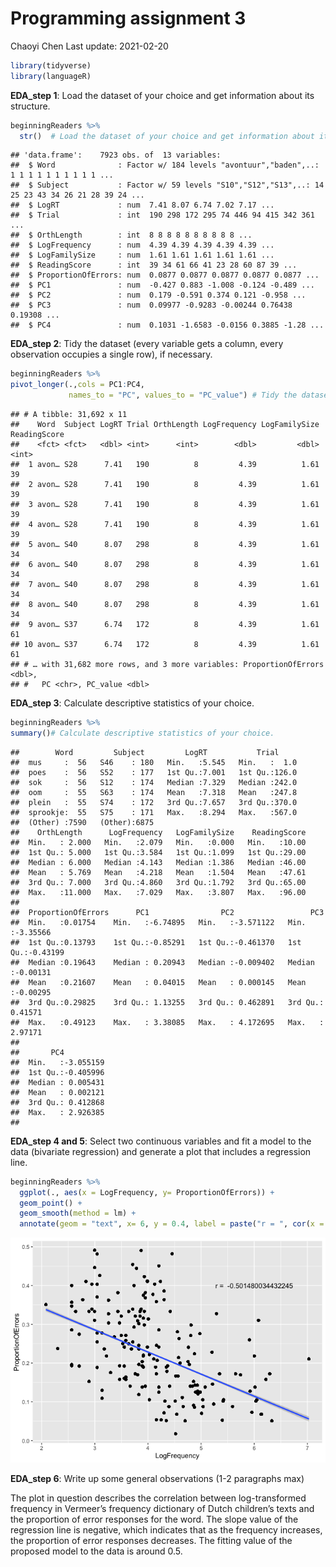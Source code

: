 Programming assignment 3
================
Chaoyi Chen
Last update: 2021-02-20

``` r
library(tidyverse)
library(languageR)
```

**EDA\_step 1**: Load the dataset of your choice and get information
about its structure.

``` r
beginningReaders %>%
  str()  # Load the dataset of your choice and get information about its structure 
```

    ## 'data.frame':    7923 obs. of  13 variables:
    ##  $ Word              : Factor w/ 184 levels "avontuur","baden",..: 1 1 1 1 1 1 1 1 1 1 ...
    ##  $ Subject           : Factor w/ 59 levels "S10","S12","S13",..: 14 25 23 43 34 26 21 28 39 24 ...
    ##  $ LogRT             : num  7.41 8.07 6.74 7.02 7.17 ...
    ##  $ Trial             : int  190 298 172 295 74 446 94 415 342 361 ...
    ##  $ OrthLength        : int  8 8 8 8 8 8 8 8 8 8 ...
    ##  $ LogFrequency      : num  4.39 4.39 4.39 4.39 4.39 ...
    ##  $ LogFamilySize     : num  1.61 1.61 1.61 1.61 1.61 ...
    ##  $ ReadingScore      : int  39 34 61 66 41 23 28 60 87 39 ...
    ##  $ ProportionOfErrors: num  0.0877 0.0877 0.0877 0.0877 0.0877 ...
    ##  $ PC1               : num  -0.427 0.883 -1.008 -0.124 -0.489 ...
    ##  $ PC2               : num  0.179 -0.591 0.374 0.121 -0.958 ...
    ##  $ PC3               : num  0.09977 -0.9283 -0.00244 0.76438 0.19308 ...
    ##  $ PC4               : num  0.1031 -1.6583 -0.0156 0.3885 -1.28 ...

**EDA\_step 2**: Tidy the dataset (every variable gets a column, every
observation occupies a single row), if necessary.

``` r
beginningReaders %>% 
pivot_longer(.,cols = PC1:PC4, 
             names_to = "PC", values_to = "PC_value") # Tidy the dataset (every variable gets a column, every observation occupies a single row), if necessary.
```

    ## # A tibble: 31,692 x 11
    ##    Word  Subject LogRT Trial OrthLength LogFrequency LogFamilySize ReadingScore
    ##    <fct> <fct>   <dbl> <int>      <int>        <dbl>         <dbl>        <int>
    ##  1 avon… S28      7.41   190          8         4.39          1.61           39
    ##  2 avon… S28      7.41   190          8         4.39          1.61           39
    ##  3 avon… S28      7.41   190          8         4.39          1.61           39
    ##  4 avon… S28      7.41   190          8         4.39          1.61           39
    ##  5 avon… S40      8.07   298          8         4.39          1.61           34
    ##  6 avon… S40      8.07   298          8         4.39          1.61           34
    ##  7 avon… S40      8.07   298          8         4.39          1.61           34
    ##  8 avon… S40      8.07   298          8         4.39          1.61           34
    ##  9 avon… S37      6.74   172          8         4.39          1.61           61
    ## 10 avon… S37      6.74   172          8         4.39          1.61           61
    ## # … with 31,682 more rows, and 3 more variables: ProportionOfErrors <dbl>,
    ## #   PC <chr>, PC_value <dbl>

**EDA\_step 3**: Calculate descriptive statistics of your choice.

``` r
beginningReaders %>%
summary()# Calculate descriptive statistics of your choice.
```

    ##        Word         Subject         LogRT           Trial      
    ##  mus     :  56   S46    : 180   Min.   :5.545   Min.   :  1.0  
    ##  poes    :  56   S52    : 177   1st Qu.:7.001   1st Qu.:126.0  
    ##  sok     :  56   S12    : 174   Median :7.329   Median :242.0  
    ##  oom     :  55   S63    : 174   Mean   :7.318   Mean   :247.8  
    ##  plein   :  55   S74    : 172   3rd Qu.:7.657   3rd Qu.:370.0  
    ##  sprookje:  55   S75    : 171   Max.   :8.294   Max.   :567.0  
    ##  (Other) :7590   (Other):6875                                  
    ##    OrthLength      LogFrequency   LogFamilySize    ReadingScore  
    ##  Min.   : 2.000   Min.   :2.079   Min.   :0.000   Min.   :10.00  
    ##  1st Qu.: 5.000   1st Qu.:3.584   1st Qu.:1.099   1st Qu.:29.00  
    ##  Median : 6.000   Median :4.143   Median :1.386   Median :46.00  
    ##  Mean   : 5.769   Mean   :4.218   Mean   :1.504   Mean   :47.61  
    ##  3rd Qu.: 7.000   3rd Qu.:4.860   3rd Qu.:1.792   3rd Qu.:65.00  
    ##  Max.   :11.000   Max.   :7.029   Max.   :3.807   Max.   :96.00  
    ##                                                                  
    ##  ProportionOfErrors      PC1                PC2                 PC3          
    ##  Min.   :0.01754    Min.   :-6.74895   Min.   :-3.571122   Min.   :-3.35566  
    ##  1st Qu.:0.13793    1st Qu.:-0.85291   1st Qu.:-0.461370   1st Qu.:-0.43199  
    ##  Median :0.19643    Median : 0.20943   Median :-0.009402   Median :-0.00131  
    ##  Mean   :0.21607    Mean   : 0.04015   Mean   : 0.000145   Mean   :-0.00295  
    ##  3rd Qu.:0.29825    3rd Qu.: 1.13255   3rd Qu.: 0.462891   3rd Qu.: 0.41571  
    ##  Max.   :0.49123    Max.   : 3.38085   Max.   : 4.172695   Max.   : 2.97171  
    ##                                                                              
    ##       PC4           
    ##  Min.   :-3.055159  
    ##  1st Qu.:-0.405996  
    ##  Median : 0.005431  
    ##  Mean   : 0.002121  
    ##  3rd Qu.: 0.412868  
    ##  Max.   : 2.926385  
    ## 

**EDA\_step 4 and 5**: Select two continuous variables and fit a model
to the data (bivariate regression) and generate a plot that includes a
regression line.

``` r
beginningReaders %>%
  ggplot(., aes(x = LogFrequency, y= ProportionOfErrors)) + 
  geom_point() + 
  geom_smooth(method = lm) + 
  annotate(geom = "text", x= 6, y = 0.4, label = paste("r = ", cor(x = beginningReaders$LogFrequency, y = beginningReaders$ProportionOfErrors))) # Select two continuous variables and fit a model to the data (bivariate regression) and generate a plot that includes a regression line.
```

![](index_files/figure-gfm/unnamed-chunk-5-1.png)<!-- -->

**EDA\_step 6**: Write up some general observations (1-2 paragraphs max)

The plot in question describes the correlation between log-transformed
frequency in Vermeer’s frequency dictionary of Dutch children’s texts
and the proportion of error responses for the word. The slope value of
the regression line is negative, which indicates that as the frequency
increases, the proportion of error responses decreases. The fitting
value of the proposed model to the data is around 0.5.
